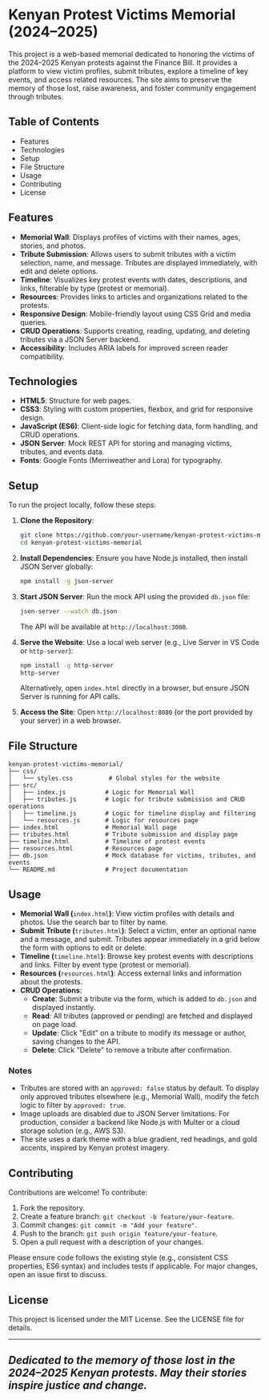 # Kenyan Protest Victims Memorial (2024–2025)

This project is a web-based memorial dedicated to honoring the victims of the 2024–2025 Kenyan protests against the Finance Bill. It provides a platform to view victim profiles, submit tributes, explore a timeline of key events, and access related resources. The site aims to preserve the memory of those lost, raise awareness, and foster community engagement through tributes.

## Table of Contents

- Features
- Technologies
- Setup
- File Structure
- Usage
- Contributing
- License

## Features

- **Memorial Wall**: Displays profiles of victims with their names, ages, stories, and photos.
- **Tribute Submission**: Allows users to submit tributes with a victim selection, name, and message. Tributes are displayed immediately, with edit and delete options.
- **Timeline**: Visualizes key protest events with dates, descriptions, and links, filterable by type (protest or memorial).
- **Resources**: Provides links to articles and organizations related to the protests.
- **Responsive Design**: Mobile-friendly layout using CSS Grid and media queries.
- **CRUD Operations**: Supports creating, reading, updating, and deleting tributes via a JSON Server backend.
- **Accessibility**: Includes ARIA labels for improved screen reader compatibility.

## Technologies

- **HTML5**: Structure for web pages.
- **CSS3**: Styling with custom properties, flexbox, and grid for responsive design.
- **JavaScript (ES6)**: Client-side logic for fetching data, form handling, and CRUD operations.
- **JSON Server**: Mock REST API for storing and managing victims, tributes, and events data.
- **Fonts**: Google Fonts (Merriweather and Lora) for typography.

## Setup

To run the project locally, follow these steps:

1. **Clone the Repository**:

   ```bash
   git clone https://github.com/your-username/kenyan-protest-victims-memorial.git
   cd kenyan-protest-victims-memorial
   ```

2. **Install Dependencies**: Ensure you have Node.js installed, then install JSON Server globally:

   ```bash
   npm install -g json-server
   ```

3. **Start JSON Server**: Run the mock API using the provided `db.json` file:

   ```bash
   json-server --watch db.json
   ```

   The API will be available at `http://localhost:3000`.

4. **Serve the Website**: Use a local web server (e.g., Live Server in VS Code or `http-server`):

   ```bash
   npm install -g http-server
   http-server
   ```

   Alternatively, open `index.html` directly in a browser, but ensure JSON Server is running for API calls.

5. **Access the Site**: Open `http://localhost:8080` (or the port provided by your server) in a web browser.

## File Structure

```
kenyan-protest-victims-memorial/
├── css/
│   └── styles.css          # Global styles for the website
├── src/
│   ├── index.js           # Logic for Memorial Wall
│   ├── tributes.js        # Logic for tribute submission and CRUD operations
│   ├── timeline.js        # Logic for timeline display and filtering
│   └── resources.js       # Logic for resources page
├── index.html             # Memorial Wall page
├── tributes.html          # Tribute submission and display page
├── timeline.html          # Timeline of protest events
├── resources.html         # Resources page
├── db.json                # Mock database for victims, tributes, and events
└── README.md              # Project documentation
```

## Usage

- **Memorial Wall (**`index.html`**)**: View victim profiles with details and photos. Use the search bar to filter by name.
- **Submit Tribute (**`tributes.html`**)**: Select a victim, enter an optional name and a message, and submit. Tributes appear immediately in a grid below the form with options to edit or delete.
- **Timeline (**`timeline.html`**)**: Browse key protest events with descriptions and links. Filter by event type (protest or memorial).
- **Resources (**`resources.html`**)**: Access external links and information about the protests.
- **CRUD Operations**:
  - **Create**: Submit a tribute via the form, which is added to `db.json` and displayed instantly.
  - **Read**: All tributes (approved or pending) are fetched and displayed on page load.
  - **Update**: Click "Edit" on a tribute to modify its message or author, saving changes to the API.
  - **Delete**: Click "Delete" to remove a tribute after confirmation.

### Notes

- Tributes are stored with an `approved: false` status by default. To display only approved tributes elsewhere (e.g., Memorial Wall), modify the fetch logic to filter by `approved: true`.
- Image uploads are disabled due to JSON Server limitations. For production, consider a backend like Node.js with Multer or a cloud storage solution (e.g., AWS S3).
- The site uses a dark theme with a blue gradient, red headings, and gold accents, inspired by Kenyan protest imagery.

## Contributing

Contributions are welcome! To contribute:

1. Fork the repository.
2. Create a feature branch: `git checkout -b feature/your-feature`.
3. Commit changes: `git commit -m "Add your feature"`.
4. Push to the branch: `git push origin feature/your-feature`.
5. Open a pull request with a description of your changes.

Please ensure code follows the existing style (e.g., consistent CSS properties, ES6 syntax) and includes tests if applicable. For major changes, open an issue first to discuss.

## License

This project is licensed under the MIT License. See the LICENSE file for details.

---

## *Dedicated to the memory of those lost in the 2024–2025 Kenyan protests. May their stories inspire justice and change.*